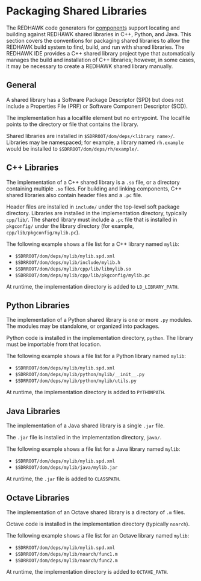 # Packaging Shared Libraries

The REDHAWK code generators for <abbr title="See Glossary.">components</abbr> support locating and building against REDHAWK shared libraries in C++, Python, and Java. This section covers the conventions for packaging shared libraries to allow the REDHAWK build system to find, build, and run with shared libraries. The REDHAWK IDE provides a C++ shared library project type that automatically manages the build and installation of C++ libraries; however, in some cases, it may be necessary to create a REDHAWK shared library manually.

## General

A shared library has a Software Package Descriptor (SPD) but does not include a Properties File (PRF) or Software Component Descriptor (SCD).

The implementation has a localfile element but no entrypoint. The localfile points to the directory or file that contains the library.

Shared libraries are installed in `$SDRROOT/dom/deps/<library name>/`. Libraries may be namespaced; for example, a library named `rh.example` would be installed to `$SDRROOT/dom/deps/rh/example/`.

## C++ Libraries

The implementation of a C++ shared library is a `.so` file, or a directory containing multiple `.so` files. For building and linking components, C++ shared libraries also contain header files and a `.pc` file.

Header files are installed in `include/` under the top-level soft package directory. Libraries are installed in the implementation directory, typically `cpp/lib/`. The shared library must include a `.pc` file that is installed in `pkgconfig/` under the library directory (for example, `cpp/lib/pkgconfig/mylib.pc`).

The following example shows a file list for a C++ library named `mylib`:

  - `$SDRROOT/dom/deps/mylib/mylib.spd.xml`
  - `$SDRROOT/dom/deps/mylib/include/mylib.h`
  - `$SDRROOT/dom/deps/mylib/cpp/lib/libmylib.so`
  - `$SDRROOT/dom/deps/mylib/cpp/lib/pkgconfig/mylib.pc`

At runtime, the implementation directory is added to `LD_LIBRARY_PATH`.

## Python Libraries

The implementation of a Python shared library is one or more `.py` modules. The modules may be standalone, or organized into packages.

Python code is installed in the implementation directory, `python`. The library must be importable from that location.

The following example shows a file list for a Python library named `mylib`:

  - `$SDRROOT/dom/deps/mylib/mylib.spd.xml`
  - `$SDRROOT/dom/deps/mylib/python/mylib/__init__.py`
  - `$SDRROOT/dom/deps/mylib/python/mylib/utils.py`

At runtime, the implementation directory is added to `PYTHONPATH`.

## Java Libraries

The implementation of a Java shared library is a single `.jar` file.

The `.jar` file is installed in the implementation directory, `java/`.

The following example shows a file list for a Java library named `mylib`:

  - `$SDRROOT/dom/deps/mylib/mylib.spd.xml`
  - `$SDRROOT/dom/deps/mylib/java/mylib.jar`

At runtime, the `.jar` file is added to `CLASSPATH`.

## Octave Libraries

The implementation of an Octave shared library is a directory of `.m` files.

Octave code is installed in the implementation directory (typically `noarch`).

The following example shows a file list for an Octave library named `mylib`:

  - `$SDRROOT/dom/deps/mylib/mylib.spd.xml`
  - `$SDRROOT/dom/deps/mylib/noarch/func1.m`
  - `$SDRROOT/dom/deps/mylib/noarch/func2.m`

At runtime, the implementation directory is added to `OCTAVE_PATH`.
